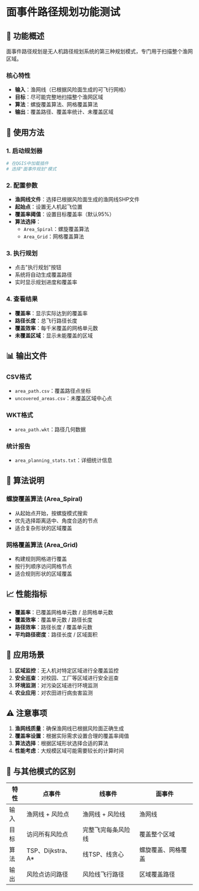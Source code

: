 # 面事件路径规划功能测试

## 🎯 **功能概述**

面事件路径规划是无人机路径规划系统的第三种规划模式，专门用于扫描整个渔网区域。

### **核心特性**
- **输入**：渔网线（已根据风险面生成的可飞行网格）
- **目标**：尽可能完整地扫描整个渔网区域
- **算法**：螺旋覆盖算法、网格覆盖算法
- **输出**：覆盖路径、覆盖率统计、未覆盖区域

## 🚀 **使用方法**

### **1. 启动规划器**
```bash
# 在QGIS中加载插件
# 选择"面事件规划"模式
```

### **2. 配置参数**
- **渔网线文件**：选择已根据风险面生成的渔网线SHP文件
- **起始点**：设置无人机起飞位置
- **覆盖率阈值**：设置目标覆盖率（默认95%）
- **算法选择**：
  - `Area_Spiral`：螺旋覆盖算法
  - `Area_Grid`：网格覆盖算法

### **3. 执行规划**
- 点击"执行规划"按钮
- 系统将自动生成覆盖路径
- 实时显示规划进度和覆盖率

### **4. 查看结果**
- **覆盖率**：显示实际达到的覆盖率
- **路径长度**：总飞行路径长度
- **覆盖效率**：每千米覆盖的网格单元数
- **未覆盖区域**：显示未能覆盖的区域

## 📊 **输出文件**

### **CSV格式**
- `area_path.csv`：覆盖路径点坐标
- `uncovered_areas.csv`：未覆盖区域中心点

### **WKT格式**
- `area_path.wkt`：路径几何数据

### **统计报告**
- `area_planning_stats.txt`：详细统计信息

## 🔧 **算法说明**

### **螺旋覆盖算法 (Area_Spiral)**
- 从起始点开始，按螺旋模式搜索
- 优先选择距离适中、角度合适的节点
- 适合复杂形状的区域覆盖

### **网格覆盖算法 (Area_Grid)**
- 构建规则网格进行覆盖
- 按行列顺序访问网格节点
- 适合规则形状的区域覆盖

## 📈 **性能指标**

- **覆盖率**：已覆盖网格单元数 / 总网格单元数
- **覆盖效率**：覆盖单元数 / 路径长度
- **路径效率**：路径长度 / 覆盖单元数
- **平均路径密度**：路径长度 / 区域面积

## 🎯 **应用场景**

1. **区域监控**：无人机对特定区域进行全覆盖监控
2. **安全巡查**：对校园、工厂等区域进行安全巡查
3. **环境监测**：对污染区域进行环境监测
4. **农业应用**：对农田进行病虫害监测

## ⚠️ **注意事项**

1. **渔网线质量**：确保渔网线已根据风险面正确生成
2. **覆盖率设置**：根据实际需求设置合理的覆盖率阈值
3. **算法选择**：根据区域形状选择合适的算法
4. **性能考虑**：大规模区域可能需要较长的计算时间

## 🔄 **与其他模式的区别**

| 特性 | 点事件 | 线事件 | 面事件 |
|------|--------|--------|--------|
| 输入 | 渔网线 + 风险点 | 渔网线 + 风险线 | 渔网线 |
| 目标 | 访问所有风险点 | 完整飞完每条风险线 | 覆盖整个区域 |
| 算法 | TSP、Dijkstra、A* | 线TSP、线贪心 | 螺旋覆盖、网格覆盖 |
| 输出 | 风险点访问路径 | 风险线飞行路径 | 区域覆盖路径 | 